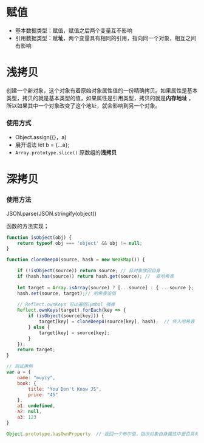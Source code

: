 # 赋值

- 基本数据类型：赋值，赋值之后两个变量互不影响
- 引用数据类型：赋**址**，两个变量具有相同的引用，指向同一个对象，相互之间有影响

# 浅拷贝

创建一个新对象，这个对象有着原始对象属性值的一份精确拷贝。如果属性是基本类型，拷贝的就是基本类型的值，如果属性是引用类型，拷贝的就是**内存地址** ，所以如果其中一个对象改变了这个地址，就会影响到另一个对象。

### 使用方式

- Object.assign({}，a)
- 展开语法 let b = {...a};
- `Array.prototype.slice()`  原数组的**浅拷贝**

# 深拷贝

### 使用方法

JSON.parse(JSON.stringify(object))

函数的方法实现；

```js
function isObject(obj) {
	return typeof obj === 'object' && obj != null;
}

function cloneDeep4(source, hash = new WeakMap()) {

    if (!isObject(source)) return source; // 非对象放回自身
    if (hash.has(source)) return hash.get(source); //  查哈希表
      
    let target = Array.isArray(source) ? [...source] : { ...source };
    hash.set(source, target);// 哈希表设值
    
    // Reflect.ownKeys 可以遍历Symbol 强推
  	Reflect.ownKeys(target).forEach(key => {
        if (isObject(source[key])) {
            target[key] = cloneDeep4(source[key], hash);  // 传入哈希表
        } else {
            target[key] = source[key];
        }  
  	});
    return target;
}

// 测试用例
var a = {
    name: "muyiy",
    book: {
        title: "You Don't Know JS",
        price: "45"
    },
    a1: undefined,
    a2: null,
    a3: 123
}
```

```js
Object.prototype.hasOwnProperty  // 返回一个布尔值，指示对象自身属性中是否具有指定的属性
```